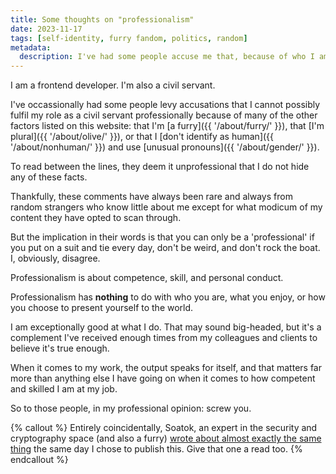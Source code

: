 ```yaml
---
title: Some thoughts on "professionalism"
date: 2023-11-17
tags: [self-identity, furry fandom, politics, random]
metadata:
  description: I've had some people accuse me that, because of who I am, I cannot possibly fulfil my role as a civil servant professionally. I've some words for those people.
---
```


I am a frontend developer. I'm also a civil servant.

I've occassionally had some people levy accusations that I cannot possibly fulfil my role as a civil servant professionally because of many of the other factors listed on this website: that I'm [a furry]({{ '/about/furry/' }}), that [I'm plural]({{ '/about/olive/' }}), or that I [don't identify as human]({{ '/about/nonhuman/' }}) and use [unusual pronouns]({{ '/about/gender/' }}).

To read between the lines, they deem it unprofessional that I do not hide any of these facts.

Thankfully, these comments have always been rare and always from random strangers who know little about me except for what modicum of my content they have opted to scan through.

But the implication in their words is that you can only be a 'professional' if you put on a suit and tie every day, don't be weird, and don't rock the boat. I, obviously, disagree.

Professionalism is about competence, skill, and personal conduct.

Professionalism has **nothing** to do with who you are, what you enjoy, or how you choose to present yourself to the world.

I am exceptionally good at what I do. That may sound big-headed, but it's a complement I've received enough times from my colleagues and clients to believe it's true enough.

When it comes to my work, the output speaks for itself, and that matters far more than anything else I have going on when it comes to how competent and skilled I am at my job.

So to those people, in my professional opinion: screw you.

{% callout %}
Entirely coincidentally, Soatok, an expert in the security and cryptography space (and also a furry) [wrote about almost exactly the same thing](https://soatok.blog/2023/11/17/this-would-be-more-professionally-useful-if-not-for-the-furry-art/) the same day I chose to publish this. Give that one a read too.
{% endcallout %}
